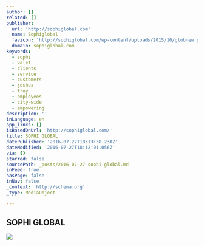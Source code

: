 ```yaml
---
author: []
related: []
publisher:
  url: 'http://sophiglobal.com'
  name: Sophiglobal
  favicon: 'http://sophiglobal.com/wp-content/uploads/2015/10/globnew.png'
  domain: sophiglobal.com
keywords:
  - sophi
  - valet
  - clients
  - service
  - customers
  - joshua
  - troy
  - employees
  - city-wide
  - empowering
description: ''
inLanguage: en
app_links: []
isBasedOnUrl: 'http://sophiglobal.com/'
title: SOPHI GLOBAL
datePublished: '2016-07-27T18:13:38.230Z'
dateModified: '2016-07-27T18:12:01.056Z'
via: {}
starred: false
sourcePath: _posts/2016-07-27-sophi-global.md
inFeed: true
hasPage: false
inNav: false
_context: 'http://schema.org'
_type: MediaObject

---
```

<article style=""><h1>SOPHI GLOBAL</h1><img src="http://sophiglobal.com/wp-content/uploads/2014/12/banner5.jpg" /></article>